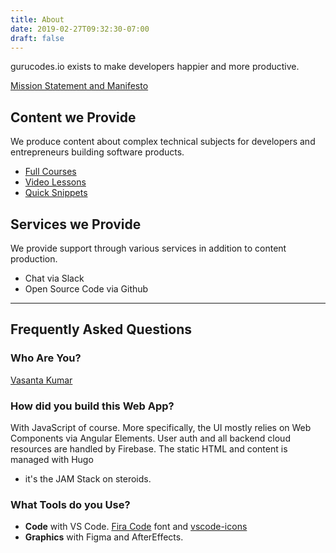 ```yaml
---
title: About
date: 2019-02-27T09:32:30-07:00
draft: false
---
```


gurucodes.io exists to make developers happier and more productive. 

[Mission Statement and Manifesto](/mission/)

## Content we Provide

We produce content about complex technical subjects for developers and entrepreneurs building software products. 

- [Full Courses](/courses/)
- [Video Lessons](/lessons/)
- [Quick Snippets](/snippets/)

## Services we Provide

We provide support through various services in addition to content production. 

- Chat via Slack 
- Open Source Code via Github

<hr>

## Frequently Asked Questions

### Who Are You?

[Vasanta Kumar](/contributors/vasanta-kumar)

### How did you build this Web App?

With JavaScript of course. More specifically, the UI mostly relies on Web
Components via Angular Elements. User auth and all backend cloud resources
are handled by Firebase. The static HTML and content is managed with Hugo
- it's the JAM Stack on steroids.

### What Tools do you Use?

- **Code** with VS Code. [Fira Code](https://github.com/tonsky/FiraCode) font and [vscode-icons](https://marketplace.visualstudio.com/items?itemName=vscode-icons-team.vscode-icons)
- **Graphics** with Figma and AfterEffects.


